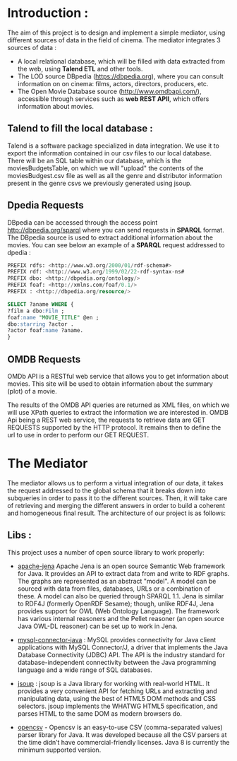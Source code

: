 # Introduction :
The aim of this project is to design and implement a simple mediator, using different sources
of data in the field of cinema. The mediator integrates 3 sources of data :
- A local relational database, which will be filled with data extracted from the web, using **Talend ETL** and other tools.
- The LOD source DBpedia (https://dbpedia.org), where you can consult information on  on cinema: films, actors, directors, producers, etc.
- The Open Movie Database source (http://www.omdbapi.com/), accessible through services such as **web REST APII**, which offers information about movies.


## Talend to fill the local database : 
Talend is a software package specialized in data integration. We use it to export the information contained in our csv files to our local database. There will be an SQL table within our database, which is the moviesBudgetsTable, on which we will "upload" the contents of the moviesBudgest.csv file as well as all the genre and distributor information present in the genre csvs we previously generated using jsoup.

## Dpedia Requests

DBpedia can be accessed through the access point http://dbpedia.org/sparql where you can send requests in **SPARQL** format. The DBpedia source is used to extract additional information about the movies.
You can see below an example of a **SPARQL** request addressed to dpedia :
~~~~sql
PREFIX rdfs: <http://www.w3.org/2000/01/rdf-schema#>
PREFIX rdf: <http://www.w3.org/1999/02/22-rdf-syntax-ns#
PREFIX dbo: <http://dbpedia.org/ontology/>
PREFIX foaf: <http://xmlns.com/foaf/0.1/>
PREFIX : <http://dbpedia.org/resource/>

SELECT ?aname WHERE {
?film a dbo:Film ;
foaf:name "MOVIE_TITLE" @en ;
dbo:starring ?actor .
?actor foaf:name ?aname.
}
~~~~


## OMDB Requests 
OMDb API is a RESTful web service that allows you to get information about movies. This site will be used to obtain information about the summary (plot) of a movie.

The results of the OMDB API queries are returned as XML files, on which we will use XPath queries to extract the information we are interested in. OMDB Api being a REST web service, the requests to retrieve data are GET REQUESTS supported by the HTTP protocol. It remains then to define the url to use in order to perform our GET REQUEST.



# The Mediator
The mediator allows us to perform a virtual integration of our data, it takes the request addressed to the global schema that it breaks down into subqueries in order to pass it to the different sources. Then, it will take care of retrieving and merging the different answers in order to build a coherent and homogeneous final result. The architecture of our project is as follows:


## Libs : 

This project uses a number of open source library to work properly:

* [apache-jena](https://mvnrepository.com/artifact/org.apache.jena/jena-core/3.14.0) Apache Jena is an open source Semantic Web framework for Java. It provides an API to extract data from and write to RDF graphs. The graphs are represented as an abstract "model". A model can be sourced with data from files, databases, URLs or a combination of these. A model can also be queried through SPARQL 1.1. Jena is similar to RDF4J (formerly OpenRDF Sesame); though, unlike RDF4J, Jena provides support for OWL (Web Ontology Language). The framework has various internal reasoners and the Pellet reasoner (an open source Java OWL-DL reasoner) can be set up to work in Jena.

* [mysql-connector-java](https://www.w3resource.com/mysql/mysql-java-connection.php) : MySQL provides connectivity for Java client applications with MySQL Connector/J, a driver that implements the Java Database Connectivity (JDBC) API. The API is the industry standard for database-independent connectivity between the Java programming language and a wide range of SQL databases.

* [jsoup](https://jsoup.org/download) : jsoup is a Java library for working with real-world HTML. It provides a very convenient API for fetching URLs and extracting and manipulating data, using the best of HTML5 DOM methods and CSS selectors. jsoup implements the WHATWG HTML5 specification, and parses HTML to the same DOM as modern browsers do.

* [opencsv](http://opencsv.sourceforge.net/) - Opencsv is an easy-to-use CSV (comma-separated values) parser library for Java. It was developed because all the CSV parsers at the time didn’t have commercial-friendly licenses. Java 8 is currently the minimum supported version.


